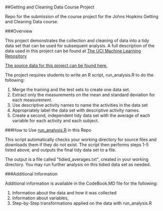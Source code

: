 ﻿##Getting and Cleaning Data Course Project

Repo for the submission of the course project for the Johns Hopkins Getting and Cleaning Data course.

###Overview

This project demonstrates the collection and cleaning of data into a tidy data set that can be used for subsequent analysis. A full description of the data used in this project can be found at [The UCI Machine Learning Repository](http://archive.ics.uci.edu/ml/datasets/Human+Activity+Recognition+Using+Smartphones)

[The source data for this project can be found here.](https://d396qusza40orc.cloudfront.net/getdata%2Fprojectfiles%2FUCI%20HAR%20Dataset.zip)

The project requires students to write an R script, run_analysis.R to do the following:

1. Merge the training and the test sets to create one data set. 
2. Extract only the measurements on the mean and standard deviation for each measurement. 
3. Use descriptive activity names to name the activities in the data set 
4. Appropriately label the data set with descriptive activity names. 
5. Create a second, independent tidy data set with the average of each variable for each activity and each subject.


###How to Use [run_analysis.R](https://github.com/estar21/Getting-and-Cleaning-Data/blob/master/run_analysis.R) in this Repo

This script automatically checks your working directory for source files and downloads them if they do not exist. The script then performs steps 1-5 listed above, and outputs the final tidy data set to a file.

The output is a file called "tidied_averages.txt", created in your working directory. You may run further analysis on this tidied data set as needed.


###Additional Information

Additional information is available in the CodeBook.MD file for the following:

1. Information about the data and how it was collected
2. Information about variables, 
3. Step-by-Step transformations applied on the data with run_analysis.R
